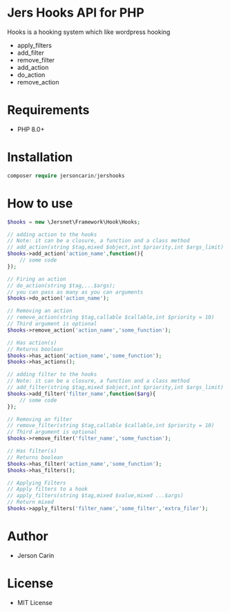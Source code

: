 # Jers Hooks API for PHP

Hooks is a hooking system which like wordpress hooking

  - apply_filters
  - add_filter
  - remove_filter
  - add_action
  - do_action
  - remove_action

# Requirements

  - PHP 8.0+


# Installation
```php
composer require jersoncarin/jershooks
```
# How to use
```php
$hooks = new \Jersnet\Framework\Hook\Hooks;

// adding action to the hooks
// Note: it can be a closure, a function and a class method
// add_action(string $tag,mixed $object,int $priority,int $args_limit)
$hooks->add_action('action_name',function(){
    // some code
});

// Firing an action
// do_action(string $tag,...$args);
// you can pass as many as you can arguments
$hooks->do_action('action_name');

// Removing an action
// remove_action(string $tag,callable $callable,int $priority = 10)
// Third argument is optional
$hooks->remove_action('action_name','some_function');

// Has action(s)
// Returns boolean
$hooks->has_action('action_name','some_function');
$hooks->has_actions();

// adding filter to the hooks
// Note: it can be a closure, a function and a class method
// add_filter(string $tag,mixed $object,int $priority,int $args_limit)
$hooks->add_filter('filter_name',function($arg){
    // some code
});

// Removing an filter
// remove_filter(string $tag,callable $callable,int $priority = 10)
// Third argument is optional
$hooks->remove_filter('filter_name','some_function');

// Has filter(s)
// Returns boolean
$hooks->has_filter('action_name','some_function');
$hooks->has_filters();

// Applying Filters
// Apply filters to a hook
// apply_filters(string $tag,mixed $value,mixed ...$args)
// Return mixed
$hooks->apply_filters('filter_name','some_filter','extra_filer');
```
# Author
  - Jerson Carin
 
# License
   - MIT License


